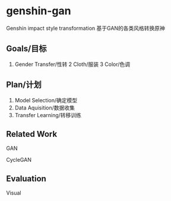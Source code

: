 # genshin-gan
Genshin impact style transformation 基于GAN的各类风格转换原神 

## Goals/目标 

1. Gender Transfer/性转
2 Cloth/服装
3 Color/色调

## Plan/计划

1. Model Selection/确定模型
2. Data Aquisition/数据收集
3. Transfer Learning/转移训练

## Related Work
GAN

CycleGAN

## Evaluation

Visual
